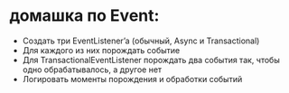 # домашка по Event:
- Создать три EventListener’a (обычный, Async и Transactional)
- Для каждого из них порождать событие
- Для TransactionalEventListener порождать два события так, чтобы одно обрабатывалось, а другое нет
- Логировать моменты порождения и обработки событий
